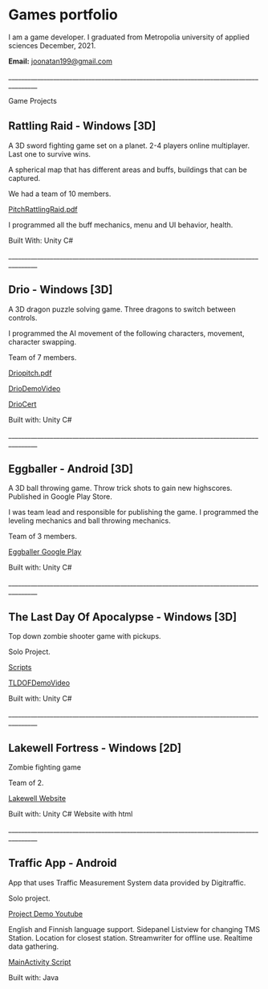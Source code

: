 # Games portfolio

I am a game developer.
I graduated from Metropolia university of applied sciences December, 2021.



**Email:**  joonatan199@gmail.com

\_\_\_\_\_\_\_\_\_\_\_\_\_\_\_\_\_\_\_\_\_\_\_\_\_\_\_\_\_\_\_\_\_\_\_\_\_\_\_\_\_\_\_\_\_\_\_\_\_\_\_\_\_\_\_\_\_\_\_\_\_\_\_\_\_\_\_\_\_\_\_\_\_\_\_\_\_\_\_\_\_\_\_\_\_\_\_

Game Projects

## Rattling Raid - Windows [3D]

A 3D sword fighting game set on a planet. 2-4 players online multiplayer. Last one to survive wins.

A spherical map that has different areas and buffs, buildings that can be captured.

We had a team of 10 members.

[PitchRattlingRaid.pdf](https://github.com/JoonatanRitalahti/portfolio/blob/master/GameFiles/Rattling%20Raid/Pitch%20Rattling%20Raid.pdf)

I programmed all the buff mechanics, menu and UI behavior, health.

Built With: Unity C#

\_\_\_\_\_\_\_\_\_\_\_\_\_\_\_\_\_\_\_\_\_\_\_\_\_\_\_\_\_\_\_\_\_\_\_\_\_\_\_\_\_\_\_\_\_\_\_\_\_\_\_\_\_\_\_\_\_\_\_\_\_\_\_\_\_\_\_\_\_\_\_\_\_\_\_\_\_\_\_\_\_\_\_\_\_\_\_

## Drio - Windows [3D]

A 3D dragon puzzle solving game. Three dragons to switch between controls.

I programmed the AI movement of the following characters, movement, character swapping.

Team of 7 members.

[Driopitch.pdf](https://github.com/JoonatanRitalahti/portfolio/blob/master/GameFiles/Drio/Drio%20pitch.pdf)

[DrioDemoVideo](https://youtu.be/pT3_CnzERUw)

[DrioCert](https://github.com/JoonatanRitalahti/portfolio/blob/master/GameFiles/Certifications/PreBitDiploma.jpg)

Built with: Unity C#

\_\_\_\_\_\_\_\_\_\_\_\_\_\_\_\_\_\_\_\_\_\_\_\_\_\_\_\_\_\_\_\_\_\_\_\_\_\_\_\_\_\_\_\_\_\_\_\_\_\_\_\_\_\_\_\_\_\_\_\_\_\_\_\_\_\_\_\_\_\_\_\_\_\_\_\_\_\_\_\_\_\_\_\_\_\_\_

## Eggballer - Android [3D]

A 3D ball throwing game. Throw trick shots to gain new highscores. Published in Google Play Store.

I was team lead and responsible for publishing the game. I programmed the leveling mechanics and ball throwing mechanics.

Team of 3 members.

[Eggballer Google Play](https://play.google.com/store/apps/details?id=com.sponxiegames.Eggballer)

Built with: Unity C#

\_\_\_\_\_\_\_\_\_\_\_\_\_\_\_\_\_\_\_\_\_\_\_\_\_\_\_\_\_\_\_\_\_\_\_\_\_\_\_\_\_\_\_\_\_\_\_\_\_\_\_\_\_\_\_\_\_\_\_\_\_\_\_\_\_\_\_\_\_\_\_\_\_\_\_\_\_\_\_\_\_\_\_\_\_\_\_

## The Last Day Of Apocalypse - Windows [3D]

Top down zombie shooter game with pickups.

Solo Project.

[Scripts](https://github.com/JoonatanRitalahti/portfolio/tree/master/GameFiles/Code%20Samples/The%20Last%20Day%20Of%20Apocalypse)

[TLDOFDemoVideo](https://youtu.be/kzJaF3Qlndc)

Built with: Unity C#

\_\_\_\_\_\_\_\_\_\_\_\_\_\_\_\_\_\_\_\_\_\_\_\_\_\_\_\_\_\_\_\_\_\_\_\_\_\_\_\_\_\_\_\_\_\_\_\_\_\_\_\_\_\_\_\_\_\_\_\_\_\_\_\_\_\_\_\_\_\_\_\_\_\_\_\_\_\_\_\_\_\_\_\_\_\_\_

## Lakewell Fortress - Windows [2D]

Zombie fighting game

Team of 2.

[Lakewell Website](http://users.metropolia.fi/~joonatri/)

Built with: Unity C#
Website with html

\_\_\_\_\_\_\_\_\_\_\_\_\_\_\_\_\_\_\_\_\_\_\_\_\_\_\_\_\_\_\_\_\_\_\_\_\_\_\_\_\_\_\_\_\_\_\_\_\_\_\_\_\_\_\_\_\_\_\_\_\_\_\_\_\_\_\_\_\_\_\_\_\_\_\_\_\_\_\_\_\_\_\_\_\_\_\_

## Traffic App - Android

App that uses Traffic Measurement System data provided by Digitraffic.

Solo project.

[Project Demo Youtube](https://youtu.be/FU_cDRMsqKo)

English and Finnish language support. Sidepanel Listview for changing TMS Station. Location for closest station. Streamwriter for offline use. Realtime data gathering.

[MainActivity Script](https://github.com/JoonatanRitalahti/portfolio/blob/master/GameFiles/Code%20Samples/Traffic%20App%20Scripts/Main3Activity.java)

Built with: Java
